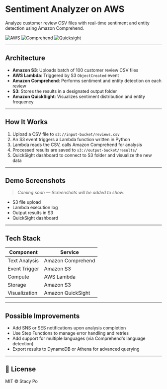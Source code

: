 # Sentiment Analyzer on AWS

Analyze customer review CSV files with real-time sentiment and entity detection using Amazon Comprehend.

![AWS](https://img.shields.io/badge/Powered%20by-AWS-yellow?style=flat&logo=amazonaws)
![Comprehend](https://img.shields.io/badge/Service-Amazon%20Comprehend-orange)
![Quicksight](https://img.shields.io/badge/Visualization-QuickSight-blue)

---

## Architecture

- **Amazon S3**: Uploads batch of 100 customer review CSV files
- **AWS Lambda**: Triggered by S3 `ObjectCreated` event
- **Amazon Comprehend**: Performs sentiment and entity detection on each review
- **S3**: Stores the results in a designated output folder
- **Amazon QuickSight**: Visualizes sentiment distribution and entity frequency

---

## How It Works

1. Upload a CSV file to `s3://input-bucket/reviews.csv`
2. An S3 event triggers a Lambda function written in Python
3. Lambda reads the CSV, calls Amazon Comprehend for analysis
4. Processed results are saved to `s3://output-bucket/results/`
5. QuickSight dashboard to connect to S3 folder and visualize the new data

---

## Demo Screenshots

> _Coming soon — Screenshots will be added to show:_
- S3 file upload
- Lambda execution log
- Output results in S3
- QuickSight dashboard

---

## Tech Stack

| Component | Service |
|----------|---------|
| Text Analysis | Amazon Comprehend |
| Event Trigger | Amazon S3 |
| Compute | AWS Lambda |
| Storage | Amazon S3 |
| Visualization | Amazon QuickSight |

---

## Possible Improvements

- Add SNS or SES notifications upon analysis completion
- Use Step Functions to manage error handling and retries
- Add support for multiple languages (via Comprehend's language detection)
- Export results to DynamoDB or Athena for advanced querying

---

## 📄 License

MIT © Stacy Po
